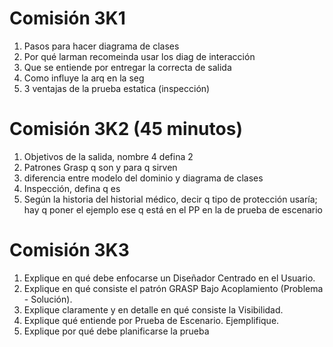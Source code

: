 
# Comisión 3K1
1. Pasos para hacer diagrama de clases
2. Por qué larman recomeinda usar los diag de interacción 
3. Que se entiende por entregar la correcta de salida 
4. Como influye la arq en la seg
5. 3 ventajas de la prueba estatica (inspección)
# Comisión 3K2 (45 minutos)
1. Objetivos de la salida, nombre 4 defina 2
2. Patrones Grasp q son y para q sirven
3. diferencia entre modelo del dominio y diagrama de clases
4. Inspección, defina q es
5. Según la historia del historial médico, decir q tipo de protección usaría; hay q poner el ejemplo ese q está en el PP en la de prueba de escenario
# Comisión 3K3
1. Explique en qué debe enfocarse un Diseñador Centrado en el Usuario. 
2. Explique en qué consiste el patrón GRASP Bajo Acoplamiento (Problema - Solución).
3. Explique claramente y en detalle en qué consiste la Visibilidad. 
4. Explique qué entiende por Prueba de Escenario. Ejemplifique.
5. Explique por qué debe planificarse la prueba